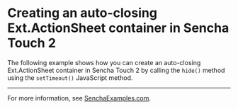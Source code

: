 # Creating an auto-closing Ext.ActionSheet container in Sencha Touch 2 #

The following example shows how you can create an auto-closing Ext.ActionSheet container in Sencha Touch 2 by calling the `hide()` method using the `setTimeout()` JavaScript method.

---

For more information, see [SenchaExamples.com](http://senchaexamples.com/2012/03/16/creating-an-auto-closing-ext-actionsheet-container-in-sencha-touch-2/).
